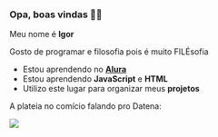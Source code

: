 ### Opa, boas vindas 🙋‍♂️

Meu nome é **Igor**

Gosto de programar e filosofia pois é muito FILÉsofia 

- Estou aprendendo no [**Alura**](https://www.alura.com.br)
- Estou aprendendo **JavaScript** e **HTML**
- Utilizo este lugar para organizar meus **projetos**

A plateia no comício falando pro Datena:

![](https://encrypted-tbn0.gstatic.com/images?q=tbn:ANd9GcTbLqDjzik7BAxpfYVosG-dOAElWIICWeb-Ng&s)
